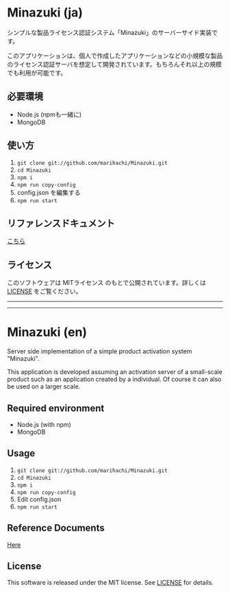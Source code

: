# Minazuki (ja)
シンプルな製品ライセンス認証システム「Minazuki」のサーバーサイド実装です。

このアプリケーションは、個人で作成したアプリケーションなどの小規模な製品のライセンス認証サーバを想定して開発されています。もちろんそれ以上の規模でも利用が可能です。

## 必要環境
- Node.js (npmも一緒に)
- MongoDB

## 使い方
1. `git clone git://github.com/marihachi/Minazuki.git`
2. `cd Minazuki`
3. `npm i`
4. `npm run copy-config`
5. config.json を編集する
6. `npm run start`

## リファレンスドキュメント
[こちら](./referenceDocuments/index.md)

## ライセンス
このソフトウェアは MITライセンス のもとで公開されています。詳しくは [LICENSE](LICENSE) をご覧ください。

----
----

# Minazuki (en)
Server side implementation of a simple product activation system "Minazuki".

This application is developed assuming an activation server of a small-scale product such as an application created by a individual. Of course it can also be used on a larger scale.

## Required environment
- Node.js (with npm)
- MongoDB

## Usage
1. `git clone git://github.com/marihachi/Minazuki.git`
2. `cd Minazuki`
3. `npm i`
4. `npm run copy-config`
5. Edit config.json
6. `npm run start`

## Reference Documents
[Here](./referenceDocuments/index.md)

## License
This software is released under the MIT license. See [LICENSE](LICENSE) for details.
